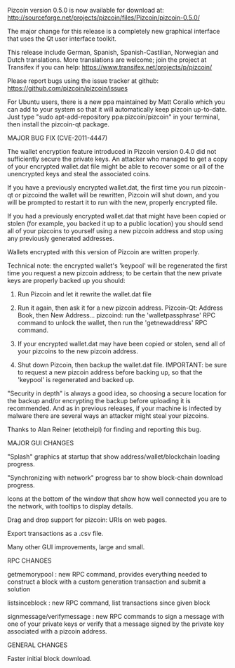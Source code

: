Pizcoin version 0.5.0 is now available for download at:
http://sourceforge.net/projects/pizcoin/files/Pizcoin/pizcoin-0.5.0/

The major change for this release is a completely new graphical interface that uses the Qt user interface toolkit.

This release include German, Spanish, Spanish-Castilian, Norwegian and Dutch translations. More translations are welcome; join the project at Transifex if you can help:
https://www.transifex.net/projects/p/pizcoin/

Please report bugs using the issue tracker at github:
https://github.com/pizcoin/pizcoin/issues

For Ubuntu users, there is a new ppa maintained by Matt Corallo which you can add to your system so that it will automatically keep pizcoin up-to-date.  Just type "sudo apt-add-repository ppa:pizcoin/pizcoin" in your terminal, then install the pizcoin-qt package.

MAJOR BUG FIX  (CVE-2011-4447)

The wallet encryption feature introduced in Pizcoin version 0.4.0 did not sufficiently secure the private keys. An attacker who
managed to get a copy of your encrypted wallet.dat file might be able to recover some or all of the unencrypted keys and steal the
associated coins.

If you have a previously encrypted wallet.dat, the first time you run pizcoin-qt or pizcoind the wallet will be rewritten, Pizcoin will
shut down, and you will be prompted to restart it to run with the new, properly encrypted file.

If you had a previously encrypted wallet.dat that might have been copied or stolen (for example, you backed it up to a public
location) you should send all of your pizcoins to yourself using a new pizcoin address and stop using any previously generated addresses.

Wallets encrypted with this version of Pizcoin are written properly.

Technical note: the encrypted wallet's 'keypool' will be regenerated the first time you request a new pizcoin address; to be certain that the
new private keys are properly backed up you should:

1. Run Pizcoin and let it rewrite the wallet.dat file

2. Run it again, then ask it for a new pizcoin address.
Pizcoin-Qt: Address Book, then New Address...
pizcoind: run the 'walletpassphrase' RPC command to unlock the wallet,  then run the 'getnewaddress' RPC command.

3. If your encrypted wallet.dat may have been copied or stolen, send  all of your pizcoins to the new pizcoin address.

4. Shut down Pizcoin, then backup the wallet.dat file.
IMPORTANT: be sure to request a new pizcoin address before backing up, so that the 'keypool' is regenerated and backed up.

"Security in depth" is always a good idea, so choosing a secure location for the backup and/or encrypting the backup before uploading it is recommended. And as in previous releases, if your machine is infected by malware there are several ways an attacker might steal your pizcoins.

Thanks to Alan Reiner (etotheipi) for finding and reporting this bug.

MAJOR GUI CHANGES

"Splash" graphics at startup that show address/wallet/blockchain loading progress.

"Synchronizing with network" progress bar to show block-chain download progress.

Icons at the bottom of the window that show how well connected you are to the network, with tooltips to display details.

Drag and drop support for pizcoin: URIs on web pages.

Export transactions as a .csv file.

Many other GUI improvements, large and small.

RPC CHANGES

getmemorypool : new RPC command, provides everything needed to construct a block with a custom generation transaction and submit a solution

listsinceblock : new RPC command, list transactions since given block

signmessage/verifymessage : new RPC commands to sign a message with one of your private keys or verify that a message signed by the private key associated with a pizcoin address.

GENERAL CHANGES

Faster initial block download.

